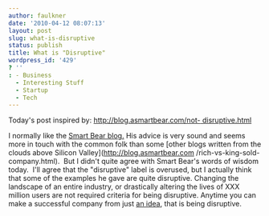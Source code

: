 ```yaml
---
author: faulkner
date: '2010-04-12 08:07:13'
layout: post
slug: what-is-disruptive
status: publish
title: What is "Disruptive"
wordpress_id: '429'
? ''
: - Business
  - Interesting Stuff
  - Startup
  - Tech
---
```


Today's post inspired by: [http://blog.asmartbear.com/not-
disruptive.html](http://blog.asmartbear.com/not-disruptive.html)

I normally like the [Smart Bear blog.](http://blog.asmartbear.com) His advice
is very sound and seems more in touch with the common folk than some [other
blogs written from the clouds above Silicon Valley](http://blog.asmartbear.com
/rich-vs-king-sold-company.html).  But I didn't quite agree with Smart Bear's
words of wisdom today.  I'll agree that the "disruptive" label is overused,
but I actually think that some of the examples he gave are quite disruptive.
Changing the landscape of an entire industry, or drastically altering the
lives of XXX million users are not required criteria for being disruptive.
Anytime you can make a successful company from just [an
idea](http://blog.asmartbear.com/your-idea-sucks-now-go-do-it-anyway.html),
that is being disruptive.

